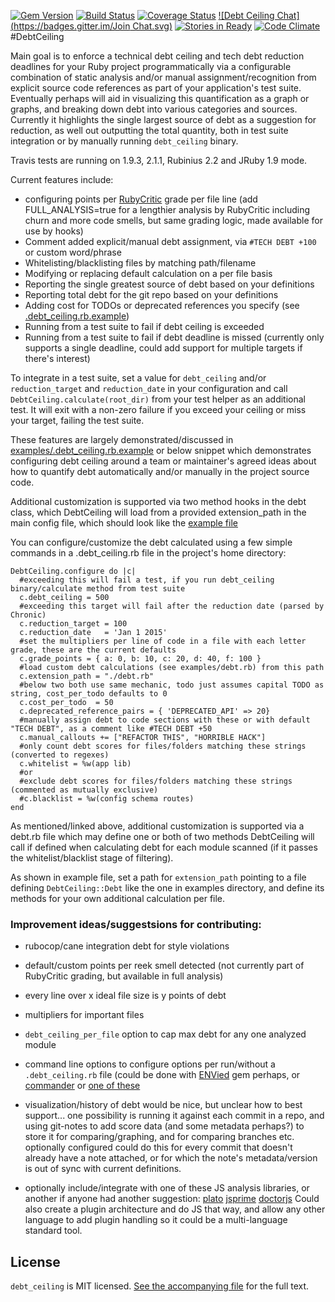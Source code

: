 [![Gem Version](https://badge.fury.io/rb/debt_ceiling.svg)](http://badge.fury.io/rb/debt_ceiling) 
[![Build Status](https://travis-ci.org/bglusman/debt_ceiling.svg?branch=master)](https://travis-ci.org/bglusman/debt_ceiling)
[![Coverage Status](https://img.shields.io/coveralls/bglusman/debt_ceiling.svg)](https://coveralls.io/r/bglusman/debt_ceiling?branch=master) 
[![Debt Ceiling Chat](https://badges.gitter.im/Join Chat.svg)](https://gitter.im/bglusman/debt_ceiling) 
[![Stories in Ready](https://badge.waffle.io/bglusman/debt_ceiling.png?label=ready&title=Ready)](https://waffle.io/bglusman/debt_ceiling) 
[![Code Climate](https://codeclimate.com/github/bglusman/debt_ceiling/badges/gpa.svg)](https://codeclimate.com/github/bglusman/debt_ceiling)
#DebtCeiling

Main goal is to enforce a technical debt ceiling and tech debt reduction deadlines for your Ruby project programmatically via a configurable combination of static analysis and/or manual assignment/recognition from explicit source code references as part of your application's test suite.  Eventually perhaps will aid in visualizing this quantification as a graph or graphs, and breaking down debt into various categories and sources.  Currently it highlights the single largest source of debt as a suggestion for reduction, as well out outputting the total quantity, both in test suite integration or by manually running `debt_ceiling` binary.

Travis tests are running on 1.9.3, 2.1.1, Rubinius 2.2 and JRuby 1.9 mode.

Current features include:
* configuring points per [RubyCritic](https://github.com/whitesmith/rubycritic) grade per file line (add FULL_ANALYSIS=true for a lengthier analysis by RubyCritic including churn and more code smells, but same grading logic, made available for use by hooks)
* Comment added explicit/manual debt assignment, via `#TECH DEBT +100` or custom word/phrase
* Whitelisting/blacklisting files by matching path/filename
* Modifying or replacing default calculation on a per file basis
* Reporting the single greatest source of debt based on your definitions
* Reporting total debt for the git repo based on your definitions
* Adding cost for TODOs or deprecated references you specify (see [.debt_ceiling.rb.example](https://github.com/bglusman/debt_ceiling/blob/master/examples/.debt_ceiling.rb.example))
* Running from a test suite to fail if debt ceiling is exceeded
* Running from a test suite to fail if debt deadline is missed (currently only supports a single deadline, could add support for multiple targets if there's interest)

To integrate in a test suite, set a value for `debt_ceiling` and/or `reduction_target` and `reduction_date` in your configuration and call `DebtCeiling.calculate(root_dir)` from your test helper as an additional test.  It will exit with a non-zero failure if you exceed your ceiling or miss your target, failing the test suite.

These features are largely demonstrated/discussed in [examples/.debt_ceiling.rb.example](https://github.com/bglusman/debt_ceiling/blob/master/examples/.debt_ceiling.rb.example) or below snippet which demonstrates configuring debt ceiling around a team or maintainer's agreed ideas about how to quantify debt automatically and/or manually in the project source code.

Additional customization is supported via two method hooks in the debt class, which DebtCeiling will load from a provided extension_path in the main config file, which should look like the [example file](https://github.com/bglusman/debt_ceiling/blob/master/examples/debt.rb.example)

You can configure/customize the debt calculated using a few simple commands in a .debt_ceiling.rb file in the project's home directory:

```
DebtCeiling.configure do |c|
  #exceeding this will fail a test, if you run debt_ceiling binary/calculate method from test suite
  c.debt_ceiling = 500
  #exceeding this target will fail after the reduction date (parsed by Chronic)
  c.reduction_target = 100
  c.reduction_date   = 'Jan 1 2015'
  #set the multipliers per line of code in a file with each letter grade, these are the current defaults
  c.grade_points = { a: 0, b: 10, c: 20, d: 40, f: 100 }
  #load custom debt calculations (see examples/debt.rb) from this path
  c.extension_path = "./debt.rb"
  #below two both use same mechanic, todo just assumes capital TODO as string, cost_per_todo defaults to 0
  c.cost_per_todo  = 50
  c.deprecated_reference_pairs = { 'DEPRECATED_API' => 20}
  #manually assign debt to code sections with these or with default "TECH DEBT", as a comment like #TECH DEBT +50
  c.manual_callouts += ["REFACTOR THIS", "HORRIBLE HACK"]
  #only count debt scores for files/folders matching these strings (converted to regexes)
  c.whitelist = %w(app lib)
  #or
  #exclude debt scores for files/folders matching these strings (commented as mutually exclusive)
  #c.blacklist = %w(config schema routes)
end
```

As mentioned/linked above, additional customization is supported via a debt.rb file which may define one or both of two methods DebtCeiling will call if defined when calculating debt for each module scanned (if it passes the whitelist/blacklist stage of filtering).

As shown in example file, set a path for `extension_path` pointing to a file defining `DebtCeiling::Debt` like the one in examples directory, and define its methods for your own additional calculation per file.

### Improvement ideas/suggestsions for contributing:

* rubocop/cane integration debt for style violations

* default/custom points per reek smell detected (not currently part of RubyCritic grading, but available in full analysis)

* every line over x ideal file size is y points of debt

* multipliers for important files

* `debt_ceiling_per_file` option to cap max debt for any one analyzed module

* command line options to configure options per run/without a `.debt_ceiling.rb` file (could be done with [ENVied](https://github.com/eval/envied) gem perhaps, or [commander](https://github.com/tj/commander) or [one of these](https://www.ruby-toolbox.com/categories/CLI_Option_Parsers)

* visualization/history of debt would be nice, but unclear how to best support...  one possibility is running it against each commit in a repo, and using git-notes to add score data (and some metadata perhaps?) to store it for comparing/graphing, and for comparing branches etc. optionally configured could do this for every commit that doesn't already have a note attached, or for which the note's metadata/version is out of sync with current definitions.

* optionally include/integrate with one of these JS analysis libraries, or another if anyone had another suggestion: [plato](https://github.com/es-analysis/plato) [jsprime](https://github.com/dpnishant/jsprime) [doctorjs](https://github.com/mozilla/doctorjs)  Could also create a plugin architecture and do JS that way, and allow any other language to add plugin handling so it could be a multi-language standard tool.

## License

`debt_ceiling` is MIT licensed. [See the accompanying file](MIT-LICENSE.md) for
the full text.
